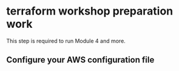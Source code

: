 # terraform workshop preparation work

This step is required to run Module 4 and more.

## Configure your AWS configuration file

